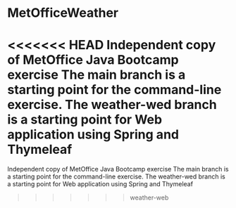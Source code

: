 # MetOfficeWeather
<<<<<<< HEAD
Independent copy of MetOffice Java Bootcamp exercise The main branch is a starting point for the command-line exercise. The weather-wed branch is a starting point for Web application using Spring and Thymeleaf
=======
Independent copy of MetOffice Java Bootcamp exercise
The main branch is a starting point for the command-line exercise.
The weather-wed branch is a starting point for Web application using Spring and Thymeleaf
>>>>>>> weather-web
